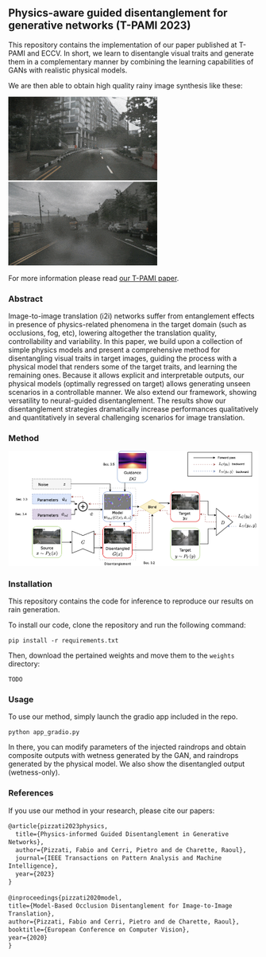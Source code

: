 ## Physics-aware guided disentanglement for generative networks (T-PAMI 2023)

This repository contains the implementation of our paper published at T-PAMI and ECCV. In short, we learn to disentangle visual traits and generate them in a complementary manner by combining the learning capabilities of GANs with realistic physical models.

We are then able to obtain high quality rainy image synthesis like these:

![Example 1](res/example_1.gif)
![Example 2](res/example_2.gif)

For more information please read [our T-PAMI paper](https://ieeexplore.ieee.org/abstract/document/10070869).

### Abstract

Image-to-image translation (i2i) networks suffer from entanglement effects in presence of physics-related phenomena in the target domain (such as occlusions, fog, etc), lowering altogether the translation quality, controllability and variability. In this paper, we build upon a collection of simple physics models and present a comprehensive method for disentangling visual traits in target images, guiding the process with a physical model that renders some of the target traits, and learning the remaining ones. Because it allows explicit and interpretable outputs, our physical models (optimally regressed on target) allows generating unseen scenarios in a controllable manner. We also extend our framework, showing versatility to neural-guided disentanglement. The results show our disentanglement strategies dramatically increase performances qualitatively and quantitatively in several challenging scenarios for image translation.

### Method

![Example 1](res/pipeline_journal.png)

### Installation

This repository contains the code for inference to reproduce our results on rain generation.

To install our code, clone the repository and run the following command:

```
pip install -r requirements.txt
```

Then, download the pertained weights and move them to the `weights` directory:

```
TODO
```

### Usage

To use our method, simply launch the gradio app included in the repo.

```
python app_gradio.py
```

In there, you can modify parameters of the injected raindrops and obtain composite outputs with wetness generated by the GAN, and raindrops generated by the physical model. We also show the disentangled output (wetness-only).

### References

If you use our method in your research, please cite our papers:

```
@article{pizzati2023physics,
  title={Physics-informed Guided Disentanglement in Generative Networks},
  author={Pizzati, Fabio and Cerri, Pietro and de Charette, Raoul},
  journal={IEEE Transactions on Pattern Analysis and Machine Intelligence},
  year={2023}
}

@inproceedings{pizzati2020model,
title={Model-Based Occlusion Disentanglement for Image-to-Image Translation},
author={Pizzati, Fabio and Cerri, Pietro and de Charette, Raoul},
booktitle={European Conference on Computer Vision},
year={2020}
}

```
